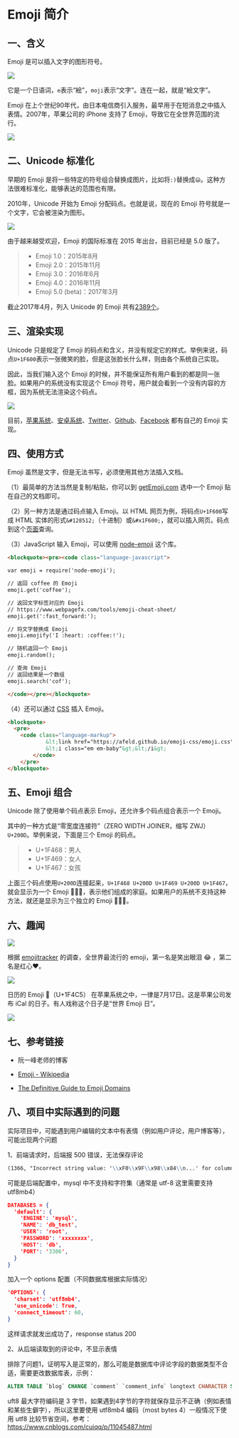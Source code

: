 # Emoji 简介

## 一、含义

Emoji 是可以插入文字的图形符号。

![](http://www.ruanyifeng.com/blogimg/asset/2017/bg2017041301.png)

它是一个日语词，`e`表示“絵”，`moji`表示“文字”。连在一起，就是“絵文字”。  

Emoji 在上个世纪90年代，由日本电信商引入服务，最早用于在短消息之中插入表情。2007年，苹果公司的 iPhone 支持了 Emoji，导致它在全世界范围的流行。

![](http://www.ruanyifeng.com/blogimg/asset/2017/bg2017041303.jpg)

## 二、Unicode 标准化

早期的 Emoji 是将一些特定的符号组合替换成图片，比如将`:)`替换成`😃`。这种方法很难标准化，能够表达的范围也有限。

2010年，Unicode 开始为 Emoji 分配码点。也就是说，现在的 Emoji 符号就是一个文字，它会被渲染为图形。

![](http://www.ruanyifeng.com/blogimg/asset/2017/bg2017041302-1.jpg)

由于越来越受欢迎，Emoji 的国际标准在 2015 年出台，目前已经是 5.0 版了。

> - Emoji 1.0：2015年8月
> - Emoji 2.0：2015年11月
> - Emoji 3.0：2016年6月
> - Emoji 4.0：2016年11月
> - Emoji 5.0 (beta)：2017年3月

 截止2017年4月，列入 Unicode 的 Emoji 共有[2389个](http://www.unicode.org/emoji/charts/full-emoji-list.html)。

## 三、渲染实现

Unicode 只是规定了 Emoji 的码点和含义，并没有规定它的样式。举例来说，码点`U+1F600`表示一张微笑的脸，但是这张脸长什么样，则由各个系统自己实现。

因此，当我们输入这个 Emoji 的时候，并不能保证所有用户看到的都是同一张脸。如果用户的系统没有实现这个 Emoji 符号，用户就会看到一个没有内容的方框，因为系统无法渲染这个码点。

![](http://www.ruanyifeng.com/blogimg/asset/2017/bg2017041305.jpg)

目前，[苹果系统](http://emojipedia.org/apple/)、[安卓系统](http://emojipedia.org/google/)、[Twitter](https://twitter.github.io/twemoji/preview.html)、[Github](https://gist.github.com/rxaviers/7360908)、[Facebook](http://emojipedia.org/facebook/) 都有自己的 Emoji 实现。

## 四、使用方式

Emoji 虽然是文字，但是无法书写，必须使用其他方法插入文档。

（1）最简单的方法当然是复制/粘贴，你可以到 [getEmoji.com](http://getemoji.com) 选中一个 Emoji 贴在自己的文档即可。

（2）另一种方法是通过码点输入 Emoji。以 HTML 网页为例，将码点`U+1F600`写成 HTML 实体的形式`&#128512;`（十进制）或`&#x1F600;`，就可以插入网页。码点到这个[页面](http://emojipedia.org/facebook/http://emojipedia.org/facebook/)查询。

（3）JavaScript 输入 Emoji，可以使用 [node-emoji](https://www.npmjs.com/package/node-emoji) 这个库。

~~~html
<blockquote><pre><code class="language-javascript">

var emoji = require('node-emoji');

// 返回 coffee 的 Emoji
emoji.get('coffee'); 

// 返回文字标签对应的 Emoji
// https://www.webpagefx.com/tools/emoji-cheat-sheet/
emoji.get(':fast_forward:');

// 将文字替换成 Emoji
emoji.emojify('I :heart: :coffee:!');

// 随机返回一个 Emoji 
emoji.random();

// 查询 Emoji
// 返回结果是一个数组 
emoji.search('cof');

</code></pre></blockquote>
~~~

（4）还可以通过 [CSS](https://afeld.github.io/emoji-css/) 插入 Emoji。

~~~html
<blockquote>
  <pre>
  	<code class="language-markup">
			&lt;link href="https://afeld.github.io/emoji-css/emoji.css" rel="stylesheet"&gt;
			&lt;i class="em em-baby"&gt;&lt;/i&gt;
		</code>
	</pre>
</blockquote>
~~~

## 五、Emoji 组合

Unicode 除了使用单个码点表示 Emoji，还允许多个码点组合表示一个 Emoji。

其中的一种方式是“零宽度连接符”（ZERO WIDTH JOINER，缩写 ZWJ）`U+200D`。举例来说，下面是三个 Emoji 的码点。

> - U+1F468：男人
> - U+1F469：女人
> - U+1F467：女孩

上面三个码点使用`U+200D`连接起来，`U+1F468 U+200D U+1F469 U+200D U+1F467`，就会显示为一个 Emoji 👨‍👩‍👧，表示他们组成的家庭。如果用户的系统不支持这种方法，就还是显示为三个独立的 Emoji 👨👩👧。

## 六、趣闻

![](http://www.ruanyifeng.com/blogimg/asset/2017/bg2017041304.jpg)

根据 [emojitracker](http://emojitracker.com/) 的调查，全世界最流行的 emoji，第一名是笑出眼泪 😂 ，第二名是红心❤️。

![](http://www.ruanyifeng.com/blogimg/asset/2017/bg2017041306.jpg)

日历的 Emoji 📅（U+1F4C5） 在苹果系统之中，一律是7月17日。这是苹果公司发布 iCal 的日子。有人戏称这个日子是“世界 Emoji 日”。

![](http://www.ruanyifeng.com/blogimg/asset/2017/bg2017041307.jpg)

## 七、参考链接

- 阮一峰老师的博客

- [Emoji - Wikipedia](https://en.wikipedia.org/wiki/Emoji)
- [The Definitive Guide to Emoji Domains](https://www.dnacademy.com/emoji-domains)

## 八、项目中实际遇到的问题

实际项目中，可能遇到用户编辑的文本中有表情（例如用户评论，用户博客等），可能出现两个问题

1、前端请求时，后端报 500 错误，无法保存评论

~~~md
(1366, "Incorrect string value: '\\xF0\\x9F\\x98\\x84\\n...' for column `xxx`.`xxx`.`xxx` at row 1")
~~~

可能是后端配置中，mysql 中不支持和字符集（通常是 utf-8 这里需要支持 utf8mb4）

~~~json
DATABASES = {
  'default': {
    'ENGINE': 'mysql',
    'NAME': 'db_test',
    'USER': 'root',
    'PASSWORD': 'xxxxxxxx',
    'HOST': 'db',
    'PORT': '3306',
  }
}
~~~

加入一个 options 配置（不同数据库根据实际情况）

~~~json
'OPTIONS': {
  'charset': 'utf8mb4',
  'use_unicode': True,
  'connect_timeout': 60,
}
~~~

这样请求就发出成功了，response status 200

2、从后端读取到的评论中，不显示表情

排除了问题1，证明写入是正常的，那么可能是数据库中评论字段的数据类型不合适，需要更改数据库表，示例：

~~~sql
ALTER TABLE `blog` CHANGE `comment` `comment_info` longtext CHARACTER SET utf8mb4 COLLATE utf8mb4_unicode_ci DEFAULT NULL;
~~~

uft8 最大字符编码是 3 字节，如果遇到4字节的字符就保存显示不正确（例如表情和某些生僻字），所以这里要使用 utf8mb4 编码（most bytes 4）一般情况下使用 utf8 比较节省空间，参考：https://www.cnblogs.com/cuiqq/p/11045487.html

